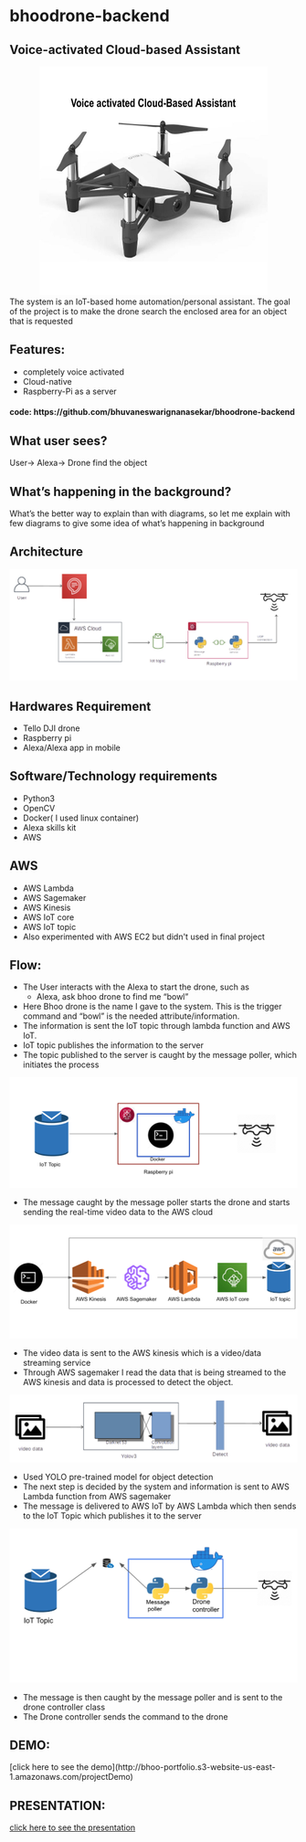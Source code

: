 # bhoodrone-backend

<h2>Voice-activated Cloud-based Assistant</h2>
<div align="center">
  <a href="https://github.com/bhuvaneswarignanasekar/bhoodrone-backend">
    <img src="architecture/drone.png" alt="drone" width="400" height="400">
  </a>
  </div>
 The system is an IoT-based home automation/personal assistant. The goal of the project is to make the drone search the enclosed area for an object that is requested

<h2>Features:</h2>

- completely voice activated
- Cloud-native
- Raspberry-Pi as a server

<h4>code: https://github.com/bhuvaneswarignanasekar/bhoodrone-backend </h4>

<h2>What user sees?</h2>
User-> Alexa-> Drone find the object

<h2>What’s happening in the background?</h2>
What’s the better way to explain than with diagrams, so let me explain with few diagrams to give some idea of what’s happening in background

<h2>Architecture</h2>

<div align="center">
  <a href="https://github.com/bhuvaneswarignanasekar/bhoodrone-backend">
    <img src="architecture/Architecture.png" alt="architecture">
  </a>
  </div>
  
<h2>Hardwares Requirement</h2>

- Tello DJI drone
- Raspberry pi
- Alexa/Alexa app in mobile

<h2> Software/Technology requirements</h2>

- Python3
- OpenCV
- Docker( I used linux container)
- Alexa skills kit
- AWS

<h2>AWS</h2>

- AWS Lambda
- AWS Sagemaker
- AWS Kinesis
- AWS IoT core
- AWS IoT topic
- Also experimented with AWS EC2 but didn't used in final project

<h2>Flow:</h2>

- The User interacts with the Alexa to start the drone, such as
    - Alexa, ask bhoo drone to find me “bowl”
- Here Bhoo drone is the name I gave to the system. This is the trigger command and “bowl” is the needed attribute/information.
- The information is sent the IoT topic through lambda function and AWS IoT. 
- IoT topic publishes the information to the server
- The topic published to the server is caught by the message poller, which initiates the process

<div align="center">
  <a href="https://github.com/bhuvaneswarignanasekar/bhoodrone-backend">
    <img src="architecture/iottodrone.png" alt="iottodrone">
  </a>
</div>
  
- The message caught by the message poller starts the drone and starts sending the real-time video data to the AWS cloud

<div align="center">
  <a href="https://github.com/bhuvaneswarignanasekar/bhoodrone-backend">
    <img src="architecture/AWS.png" alt="iottodrone">
  </a>
</div>

- The video data is sent to the AWS kinesis which is a video/data streaming service
- Through AWS sagemaker I read the data that is being streamed to the AWS kinesis and data is processed to detect the object.

<div align="center">
  <a href="https://github.com/bhuvaneswarignanasekar/bhoodrone-backend">
    <img src="architecture/yolo.png" alt="iottodrone">
  </a>
</div>

- Used YOLO pre-trained model for object detection 
- The next step is decided by the system and information is sent to AWS Lambda function from AWS sagemaker
- The message is delivered to AWS IoT by AWS Lambda which then sends to the IoT Topic which publishes it to the server

<div align="center">
  <a href="https://github.com/bhuvaneswarignanasekar/bhoodrone-backend">
    <img src="architecture/Iottodrone_detail.png" alt="iottodrone">
  </a>
</div>
 
- The message is then caught by the message poller and is sent to the drone controller class
- The Drone controller sends the command to the drone

<h2>DEMO:  </h2>
[click here to see the demo](http://bhoo-portfolio.s3-website-us-east-1.amazonaws.com/projectDemo)

<h2>PRESENTATION:</h2>

[click here to see the presentation](https://docs.google.com/presentation/d/1PARjfrdABAXJw3SP6z6qdkQEGS-dIR5-xWaPVJe9MSY/edit#slide=id.g9a2edfe9a3_1_9)
